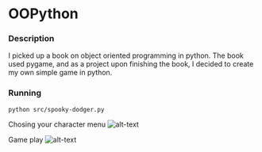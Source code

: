 # OOPython

### Description

I picked up a book on object oriented programming in python. The book used pygame, and as a project upon finishing the book, I decided to create my own simple game in python.

### Running

`python src/spooky-dodger.py`

Chosing your character menu
![alt-text](https://github.com/spencermitton/spooky-dodger/blob/main/readme-images/image1.png)

Game play
![alt-text](https://github.com/spencermitton/spooky-dodger/blob/main/readme-images/image2.png)